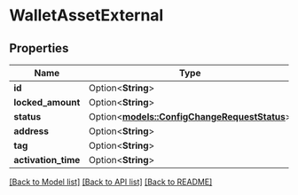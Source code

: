 # WalletAssetExternal

## Properties

Name | Type | Description | Notes
------------ | ------------- | ------------- | -------------
**id** | Option<**String**> |  | [optional]
**locked_amount** | Option<**String**> |  | [optional]
**status** | Option<[**models::ConfigChangeRequestStatus**](ConfigChangeRequestStatus.md)> |  | [optional]
**address** | Option<**String**> |  | [optional]
**tag** | Option<**String**> |  | [optional]
**activation_time** | Option<**String**> |  | [optional]

[[Back to Model list]](../README.md#documentation-for-models) [[Back to API list]](../README.md#documentation-for-api-endpoints) [[Back to README]](../README.md)


